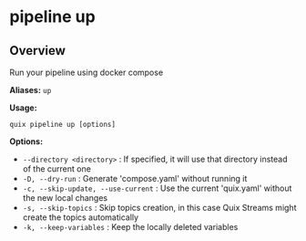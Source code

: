 # pipeline up

## Overview

Run your pipeline using docker compose

**Aliases:** `up`

**Usage:**

```
quix pipeline up [options]
```

**Options:**

- `--directory <directory>` : If specified, it will use that directory instead of the current one
- `-D, --dry-run` : Generate 'compose.yaml' without running it
- `-c, --skip-update, --use-current` : Use the current 'quix.yaml' without the new local changes
- `-s, --skip-topics` : Skip topics creation, in this case Quix Streams might create the topics automatically
- `-k, --keep-variables` : Keep the locally deleted variables

